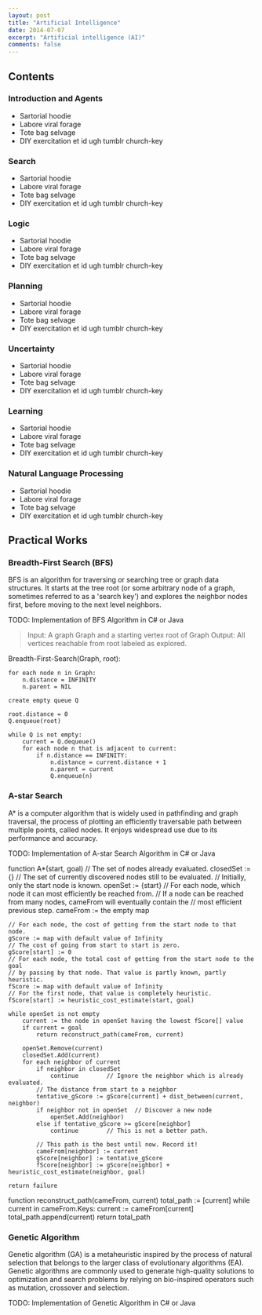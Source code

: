 ```yaml
---
layout: post
title: "Artificial Intelligence"
date: 2014-07-07
excerpt: "Artificial intelligence (AI)" 
comments: false
---
```


## Contents

### Introduction and Agents

* Sartorial hoodie
* Labore viral forage
* Tote bag selvage
* DIY exercitation et id ugh tumblr church-key

### Search

* Sartorial hoodie
* Labore viral forage
* Tote bag selvage
* DIY exercitation et id ugh tumblr church-key

### Logic

* Sartorial hoodie
* Labore viral forage
* Tote bag selvage
* DIY exercitation et id ugh tumblr church-key

### Planning

* Sartorial hoodie
* Labore viral forage
* Tote bag selvage
* DIY exercitation et id ugh tumblr church-key

### Uncertainty

* Sartorial hoodie
* Labore viral forage
* Tote bag selvage
* DIY exercitation et id ugh tumblr church-key

### Learning

* Sartorial hoodie
* Labore viral forage
* Tote bag selvage
* DIY exercitation et id ugh tumblr church-key

### Natural Language Processing

* Sartorial hoodie
* Labore viral forage
* Tote bag selvage
* DIY exercitation et id ugh tumblr church-key

## Practical Works

### Breadth-First Search (BFS) 

BFS is an algorithm for traversing or searching tree or graph data structures. It starts at the tree root (or some arbitrary node of a graph, sometimes referred to as a 'search key') and explores the neighbor nodes first, before moving to the next level neighbors.

TODO: Implementation of BFS Algorithm in C# or Java

>Input: A graph Graph and a starting vertex root of Graph
>Output: All vertices reachable from root labeled as explored.

Breadth-First-Search(Graph, root):
    
    for each node n in Graph:            
        n.distance = INFINITY        
        n.parent = NIL

    create empty queue Q      

    root.distance = 0
    Q.enqueue(root)                      

    while Q is not empty:        
        current = Q.dequeue()
        for each node n that is adjacent to current:
            if n.distance == INFINITY:
                n.distance = current.distance + 1
                n.parent = current
                Q.enqueue(n)
                

### A-star Search

A* is a computer algorithm that is widely used in pathfinding and graph traversal, the process of plotting an efficiently traversable path between multiple points, called nodes. It enjoys widespread use due to its performance and accuracy.

TODO: Implementation of A-star Search Algorithm in C# or Java

function A*(start, goal)
    // The set of nodes already evaluated.
    closedSet := {}
    // The set of currently discovered nodes still to be evaluated.
    // Initially, only the start node is known.
    openSet := {start}
    // For each node, which node it can most efficiently be reached from.
    // If a node can be reached from many nodes, cameFrom will eventually contain the
    // most efficient previous step.
    cameFrom := the empty map

    // For each node, the cost of getting from the start node to that node.
    gScore := map with default value of Infinity
    // The cost of going from start to start is zero.
    gScore[start] := 0 
    // For each node, the total cost of getting from the start node to the goal
    // by passing by that node. That value is partly known, partly heuristic.
    fScore := map with default value of Infinity
    // For the first node, that value is completely heuristic.
    fScore[start] := heuristic_cost_estimate(start, goal)

    while openSet is not empty
        current := the node in openSet having the lowest fScore[] value
        if current = goal
            return reconstruct_path(cameFrom, current)

        openSet.Remove(current)
        closedSet.Add(current)
        for each neighbor of current
            if neighbor in closedSet
                continue		// Ignore the neighbor which is already evaluated.
            // The distance from start to a neighbor
            tentative_gScore := gScore[current] + dist_between(current, neighbor)
            if neighbor not in openSet	// Discover a new node
                openSet.Add(neighbor)
            else if tentative_gScore >= gScore[neighbor]
                continue		// This is not a better path.

            // This path is the best until now. Record it!
            cameFrom[neighbor] := current
            gScore[neighbor] := tentative_gScore
            fScore[neighbor] := gScore[neighbor] + heuristic_cost_estimate(neighbor, goal)

    return failure

function reconstruct_path(cameFrom, current)
    total_path := [current]
    while current in cameFrom.Keys:
        current := cameFrom[current]
        total_path.append(current)
    return total_path

### Genetic Algorithm 

Genetic algorithm (GA) is a metaheuristic inspired by the process of natural selection that belongs to the larger class of evolutionary algorithms (EA). Genetic algorithms are commonly used to generate high-quality solutions to optimization and search problems by relying on bio-inspired operators such as mutation, crossover and selection.

TODO: Implementation of Genetic Algorithm in C# or Java

